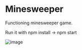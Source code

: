 # Minesweeper
Functioning minesweeper game. 

Run it with npm install -> npm start

![image](https://user-images.githubusercontent.com/84496875/119645749-a915b300-be1e-11eb-9ccb-b5c6b165e302.png)
